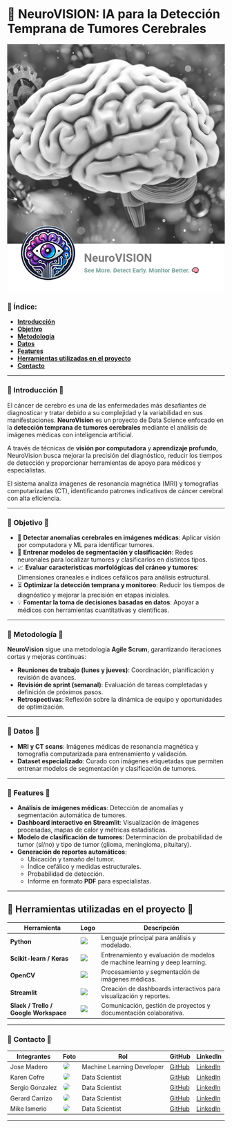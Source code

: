 # 🧠 NeuroVISION: IA para la Detección Temprana de Tumores Cerebrales  

![image](https://github.com/No-Country-simulation/s21-10-t-data/blob/main/img/Portada.jpg)

### 📝 Índice:

- [**Introducción**](#introducción)
- [**Objetivo**](#objetivo)
- [**Metodología**](#metodología)
- [**Datos**](#datos)
- [**Features**](#features)
- [**Herramientas utilizadas en el proyecto**](#herramientas-utilizadas-en-el-proyecto)
- [**Contacto**](#contacto)

---

### 🧠 Introducción 🧠
El cáncer de cerebro es una de las enfermedades más desafiantes de diagnosticar y tratar debido a su complejidad y la variabilidad en sus manifestaciones. **NeuroVision** es un proyecto de Data Science enfocado en la **detección temprana de tumores cerebrales** mediante el análisis de imágenes médicas con inteligencia artificial.  

A través de técnicas de **visión por computadora** y **aprendizaje profundo**, NeuroVision busca mejorar la precisión del diagnóstico, reducir los tiempos de detección y proporcionar herramientas de apoyo para médicos y especialistas.  

El sistema analiza imágenes de resonancia magnética (MRI) y tomografías computarizadas (CT), identificando patrones indicativos de cáncer cerebral con alta eficiencia.  

---

### 🧠 Objetivo 🧠
- 🔬 **Detectar anomalías cerebrales en imágenes médicas**: Aplicar visión por computadora y ML para identificar tumores.  
- 🧠 **Entrenar modelos de segmentación y clasificación**: Redes neuronales para localizar tumores y clasificarlos en distintos tipos.  
- 📈 **Evaluar características morfológicas del cráneo y tumores**: Dimensiones craneales e índices cefálicos para análisis estructural.  
- ⏳ **Optimizar la detección temprana y monitoreo**: Reducir los tiempos de diagnóstico y mejorar la precisión en etapas iniciales.  
- 💡 **Fomentar la toma de decisiones basadas en datos**: Apoyar a médicos con herramientas cuantitativas y científicas.  

---

### 🧠 Metodología 🧠
**NeuroVision** sigue una metodología **Agile Scrum**, garantizando iteraciones cortas y mejoras continuas:  
- **Reuniones de trabajo (lunes y jueves)**: Coordinación, planificación y revisión de avances.  
- **Revisión de sprint (semanal)**: Evaluación de tareas completadas y definición de próximos pasos.  
- **Retrospectivas**: Reflexión sobre la dinámica de equipo y oportunidades de optimización.  

---

### 🧠 Datos 🧠
- **MRI y CT scans**: Imágenes médicas de resonancia magnética y tomografía computarizada para entrenamiento y validación.  
- **Dataset especializado**: Curado con imágenes etiquetadas que permiten entrenar modelos de segmentación y clasificación de tumores.  

---

### 🧠 Features 🧠
- **Análisis de imágenes médicas**: Detección de anomalías y segmentación automática de tumores.  
- **Dashboard interactivo en Streamlit**: Visualización de imágenes procesadas, mapas de calor y métricas estadísticas.  
- **Modelo de clasificación de tumores**: Determinación de probabilidad de tumor (sí/no) y tipo de tumor (glioma, meningioma, pituitary).  
- **Generación de reportes automáticos**:  
  - Ubicación y tamaño del tumor.  
  - Índice cefálico y medidas estructurales.  
  - Probabilidad de detección.  
  - Informe en formato **PDF** para especialistas.  

---

## 🧠 Herramientas utilizadas en el proyecto 🧠

| Herramienta            | Logo                                                                                       | Descripción                                                                 |
|-------------------------|--------------------------------------------------------------------------------------------|-----------------------------------------------------------------------------|
| **Python**             | <img src="https://www.python.org/static/community_logos/python-logo.png" width="100">      | Lenguaje principal para análisis y modelado.                               |
| **Scikit-learn / Keras** | <img src="https://upload.wikimedia.org/wikipedia/commons/2/2d/Scikit_learn_logo_small.svg" width="100"> | Entrenamiento y evaluación de modelos de machine learning y deep learning. |
| **OpenCV**             | <img src="https://opencv.org/wp-content/uploads/2020/07/OpenCV_logo_black-2.png" width="100"> | Procesamiento y segmentación de imágenes médicas.                          |
| **Streamlit**          | <img src="https://streamlit.io/images/brand/streamlit-mark-color.png" width="100">          | Creación de dashboards interactivos para visualización y reportes.         |
| **Slack / Trello / Google Workspace** | <img src="https://upload.wikimedia.org/wikipedia/commons/7/76/Slack_Icon.png" width="100"> | Comunicación, gestión de proyectos y documentación colaborativa.           |

---

### 🧠 Contacto 🧠  

| Integrantes       | Foto | Rol | GitHub | LinkedIn |
|-------------------|------|-----|--------|----------|
| Jose Madero       | <img src="https://github.com/mikeismerio.png" width="100" style="border-radius:50%;"> | Machine Learning Developer | [GitHub](#) | [LinkedIn](#) |
| Karen Cofre       | <img src="https://github.com/mikeismerio.png" width="100" style="border-radius:50%;"> | Data Scientist | [GitHub](#) | [LinkedIn](#) |
| Sergio Gonzalez   | <img src="https://github.com/mikeismerio.png" width="100" style="border-radius:50%;"> | Data Scientist | [GitHub](#) | [LinkedIn](#) |
| Gerard Carrizo    | <img src="https://github.com/mikeismerio.png" width="100" style="border-radius:50%;"> | Data Scientist | [GitHub](#) | [LinkedIn](#) |
| Mike Ismerio      | <img src="https://github.com/mikeismerio.png" width="100" style="border-radius:50%;"> | Data Scientist | [GitHub](https://github.com/mikeismerio) | [LinkedIn](https://www.linkedin.com/in/miguel-ismerio/) |

---
